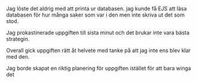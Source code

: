 Jag löste det aldrig med att printa ur databasen. jag kunde få EJS att läsa databasen för hur många saker som var i den men inte skriva ut det som stod.

Jag prokastinerade uppgiften till sista minut och det brukar inte vara bästa strategin.

Overall gick uppgiften rätt åt helvete med tanke på att jag inte ens blev klar med den.

Jag borde skapat en riktig planering för uppgiften istället för att bara winga det